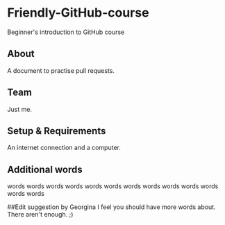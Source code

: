 # Friendly-GitHub-course
Beginner's introduction to GitHub course

## About
A document to practise pull requests.

## Team
Just me.

## Setup & Requirements
An internet connection and a computer.

## Additional words
words words words words words words words words words words words words words 

##Edit suggestion by Georgina
I feel you should have more words about. There aren't enough. ;)
